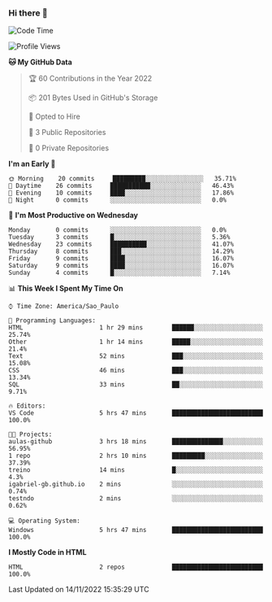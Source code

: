 ### Hi there 👋

<!--
**igabriel-gb/igabriel-gb** is a ✨ _special_ ✨ repository because its `README.md` (this file) appears on your GitHub profile.

Here are some ideas to get you started:

- 🔭 I’m currently working on ...
- 🌱 I’m currently learning ...
- 👯 I’m looking to collaborate on ...
- 🤔 I’m looking for help with ...
- 💬 Ask me about ...
- 📫 How to reach me: ...
- 😄 Pronouns: ...
- ⚡ Fun fact: ...
-->

<!--START_SECTION:waka-->
![Code Time](http://img.shields.io/badge/Code%20Time-6%20hrs%2033%20mins-blue)

![Profile Views](http://img.shields.io/badge/Profile%20Views-84-blue)

**🐱 My GitHub Data** 

> 🏆 60 Contributions in the Year 2022
 > 
> 📦 201 Bytes Used in GitHub's Storage 
 > 
> 💼 Opted to Hire
 > 
> 📜 3 Public Repositories 
 > 
> 🔑 0 Private Repositories  
 > 
**I'm an Early 🐤** 

```text
🌞 Morning    20 commits     █████████░░░░░░░░░░░░░░░░   35.71% 
🌇 Daytime    26 commits     ███████████░░░░░░░░░░░░░░   46.43% 
🌃 Evening    10 commits     ████░░░░░░░░░░░░░░░░░░░░░   17.86% 
🌙 Night      0 commits      ░░░░░░░░░░░░░░░░░░░░░░░░░   0.0%

```
📅 **I'm Most Productive on Wednesday** 

```text
Monday       0 commits      ░░░░░░░░░░░░░░░░░░░░░░░░░   0.0% 
Tuesday      3 commits      █░░░░░░░░░░░░░░░░░░░░░░░░   5.36% 
Wednesday    23 commits     ██████████░░░░░░░░░░░░░░░   41.07% 
Thursday     8 commits      ███░░░░░░░░░░░░░░░░░░░░░░   14.29% 
Friday       9 commits      ████░░░░░░░░░░░░░░░░░░░░░   16.07% 
Saturday     9 commits      ████░░░░░░░░░░░░░░░░░░░░░   16.07% 
Sunday       4 commits      █░░░░░░░░░░░░░░░░░░░░░░░░   7.14%

```


📊 **This Week I Spent My Time On** 

```text
⌚︎ Time Zone: America/Sao_Paulo

💬 Programming Languages: 
HTML                     1 hr 29 mins        ██████░░░░░░░░░░░░░░░░░░░   25.74% 
Other                    1 hr 14 mins        █████░░░░░░░░░░░░░░░░░░░░   21.4% 
Text                     52 mins             ███░░░░░░░░░░░░░░░░░░░░░░   15.08% 
CSS                      46 mins             ███░░░░░░░░░░░░░░░░░░░░░░   13.34% 
SQL                      33 mins             ██░░░░░░░░░░░░░░░░░░░░░░░   9.71%

🔥 Editors: 
VS Code                  5 hrs 47 mins       █████████████████████████   100.0%

🐱‍💻 Projects: 
aulas-github             3 hrs 18 mins       ██████████████░░░░░░░░░░░   56.95% 
1 repo                   2 hrs 10 mins       █████████░░░░░░░░░░░░░░░░   37.39% 
treino                   14 mins             █░░░░░░░░░░░░░░░░░░░░░░░░   4.3% 
igabriel-gb.github.io    2 mins              ░░░░░░░░░░░░░░░░░░░░░░░░░   0.74% 
testndo                  2 mins              ░░░░░░░░░░░░░░░░░░░░░░░░░   0.62%

💻 Operating System: 
Windows                  5 hrs 47 mins       █████████████████████████   100.0%

```

**I Mostly Code in HTML** 

```text
HTML                     2 repos             █████████████████████████   100.0%

```



 Last Updated on 14/11/2022 15:35:29 UTC
<!--END_SECTION:waka-->
